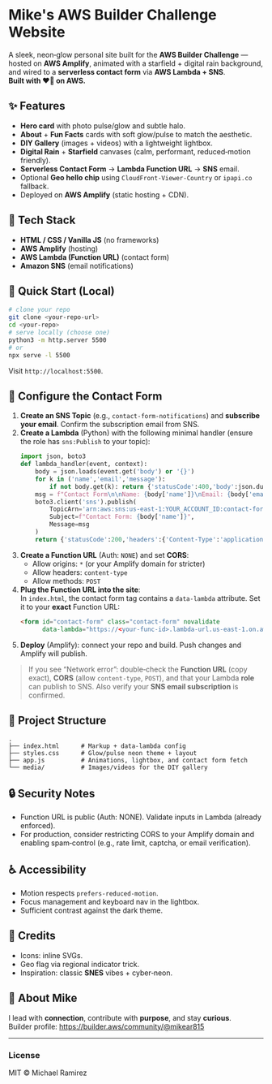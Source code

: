 # Mike's AWS Builder Challenge Website

A sleek, neon‑glow personal site built for the **AWS Builder Challenge** — hosted on **AWS Amplify**, animated with a starfield + digital rain background, and wired to a **serverless contact form** via **AWS Lambda + SNS**.  
**Built with ❤️‍🔥 on AWS.**

## ✨ Features
- **Hero card** with photo pulse/glow and subtle halo.
- **About** + **Fun Facts** cards with soft glow/pulse to match the aesthetic.
- **DIY Gallery** (images + videos) with a lightweight lightbox.
- **Digital Rain** + **Starfield** canvases (calm, performant, reduced‑motion friendly).
- **Serverless Contact Form** → **Lambda Function URL** → **SNS** email.
- Optional **Geo hello chip** using `CloudFront-Viewer-Country` or `ipapi.co` fallback.
- Deployed on **AWS Amplify** (static hosting + CDN).

## 🧱 Tech Stack
- **HTML / CSS / Vanilla JS** (no frameworks)
- **AWS Amplify** (hosting)
- **AWS Lambda (Function URL)** (contact form)
- **Amazon SNS** (email notifications)

## 🚀 Quick Start (Local)
```bash
# clone your repo
git clone <your-repo-url>
cd <your-repo>
# serve locally (choose one)
python3 -m http.server 5500
# or
npx serve -l 5500
```
Visit `http://localhost:5500`.

## 🔧 Configure the Contact Form
1. **Create an SNS Topic** (e.g., `contact-form-notifications`) and **subscribe your email**. Confirm the subscription email from SNS.
2. **Create a Lambda** (Python) with the following minimal handler (ensure the role has `sns:Publish` to your topic):  
   ```py
   import json, boto3
   def lambda_handler(event, context):
       body = json.loads(event.get('body') or '{}')
       for k in ('name','email','message'):
           if not body.get(k): return {'statusCode':400,'body':json.dumps({'error':'Missing required fields'})}
       msg = f"Contact Form\n\nName: {body['name']}\nEmail: {body['email']}\n\nMessage:\n{body['message']}"
       boto3.client('sns').publish(
           TopicArn='arn:aws:sns:us-east-1:YOUR_ACCOUNT_ID:contact-form-notifications',
           Subject=f"Contact Form: {body['name']}",
           Message=msg
       )
       return {'statusCode':200,'headers':{'Content-Type':'application/json'},'body':json.dumps({'ok':True})}
   ```
3. **Create a Function URL** (Auth: `NONE`) and set **CORS**:
   - Allow origins: `*` (or your Amplify domain for stricter)
   - Allow headers: `content-type`
   - Allow methods: `POST`
4. **Plug the Function URL into the site**:  
   In `index.html`, the contact form tag contains a `data-lambda` attribute. Set it to your **exact** Function URL:  
   ```html
   <form id="contact-form" class="contact-form" novalidate
         data-lambda="https://<your-func-id>.lambda-url.us-east-1.on.aws/">
   ```
5. **Deploy** (Amplify): connect your repo and build. Push changes and Amplify will publish.

> If you see “Network error”: double‑check the **Function URL** (copy exact), **CORS** (allow `content-type`, `POST`), and that your Lambda **role** can publish to SNS. Also verify your **SNS email subscription** is confirmed.

## 📁 Project Structure
```
.
├── index.html      # Markup + data-lambda config
├── styles.css      # Glow/pulse neon theme + layout
├── app.js          # Animations, lightbox, and contact form fetch
└── media/          # Images/videos for the DIY gallery
```

## 🔒 Security Notes
- Function URL is public (Auth: NONE). Validate inputs in Lambda (already enforced).
- For production, consider restricting CORS to your Amplify domain and enabling spam‑control (e.g., rate limit, captcha, or email verification).

## ♿ Accessibility
- Motion respects `prefers-reduced-motion`.
- Focus management and keyboard nav in the lightbox.
- Sufficient contrast against the dark theme.

## 🧩 Credits
- Icons: inline SVGs.
- Geo flag via regional indicator trick.
- Inspiration: classic **SNES** vibes + cyber‑neon.

## 🙌 About Mike
I lead with **connection**, contribute with **purpose**, and stay **curious**.  
Builder profile: https://builder.aws/community/@mikear815

---

### License
MIT © Michael Ramirez
```
